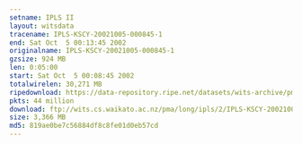 ```yaml
---
setname: IPLS II
layout: witsdata
tracename: IPLS-KSCY-20021005-000845-1
end: Sat Oct  5 00:13:45 2002
originalname: IPLS-KSCY-20021005-000845-1
gzsize: 924 MB
len: 0:05:00
start: Sat Oct  5 00:08:45 2002
totalwirelen: 30,271 MB
ripedownload: https://data-repository.ripe.net/datasets/wits-archive/pma/long/ipls/2/IPLS-KSCY-20021005-000845-1.gz
pkts: 44 million
download: ftp://wits.cs.waikato.ac.nz/pma/long/ipls/2/IPLS-KSCY-20021005-000845-1.gz
size: 3,366 MB
md5: 819ae0be7c56884df8c8fe01d0eb57cd
---
```

